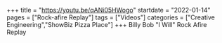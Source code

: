 +++
title = "https://youtu.be/qANi05HWogo"
startdate = "2022-01-14"
pages = ["Rock-afire Replay"]
tags = ["Videos"]
categories = ["Creative Engineering","ShowBiz Pizza Place"]
+++
Billy Bob "I Will" Rock Afire Replay
